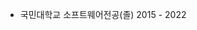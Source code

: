 <!---
jacob3015/jacob3015 is a ✨ special ✨ repository because its `README.md` (this file) appears on your GitHub profile.
You can click the Preview link to take a look at your changes.
--->
* 국민대학교 소프트웨어전공(졸) 2015 - 2022

